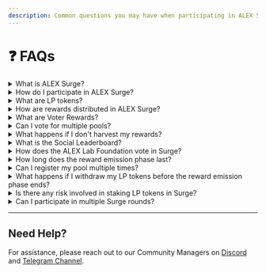 ```yaml
---
description: Common questions you may have when participating in ALEX Surge.
---
```


# ❓ FAQs

<details>
<summary>What is ALEX Surge?</summary>

**ALEX Surge** is a round-based liquidity incentives program that rewards participants for contributing to the ALEX decentralized exchange (DEX). It involves both **staking LP tokens** and **voting with ALEX/LiALEX tokens** to influence the distribution of rewards.

</details>

<details>
<summary>How do I participate in ALEX Surge?</summary>

You can participate in ALEX Surge in two ways:

1. **As a Liquidity Provider (LP)**: Provide liquidity to a pool and stake your LP tokens in the Surge pools to earn $ALEX rewards.
2. **As a Voter**: Use your ALEX or LiALEX tokens to vote for your preferred pools. Pools with more votes receive a larger share of the $ALEX rewards.

</details>

<details>
<summary>What are LP tokens?</summary>

**LP tokens** are the tokens you receive when you provide liquidity to a trading pool on ALEX DEX. These tokens represent your share of the pool's assets. When you stake LP tokens in ALEX Surge, you earn a portion of the rewards allocated to that pool.

For more information, refer to the [Liquidity Providers](../liquidity-pools/) section.

</details>

<details>
<summary>How are rewards distributed in ALEX Surge?</summary>

Rewards are distributed based on the voting results and the amount of LP tokens staked:

1. **Voting Rewards**: Pools with more votes receive a higher percentage of the $ALEX rewards.
2. **Staking Rewards**: LPs earn $ALEX proportional to the amount of LP tokens staked in the pools.
3. **Voter Rewards**: Some pools donate additional rewards to attract voters. These rewards are distributed among the voters who supported the pool.

</details>

<details>
<summary>What are Voter Rewards?</summary>

**Voter Rewards** are additional incentives donated by projects to encourage users to vote for their pools. Voters who support these pools receive a share of the donated rewards. 

{% hint style="warning" %}
**Note:** Once donated, voter rewards **cannot be withdrawn**.
{% endhint %}

</details>

<details>
<summary>Can I vote for multiple pools?</summary>

Yes, you can split your voting power between multiple pools. However, **you can only vote once per round per wallet**. Make sure to allocate your votes strategically before submitting.

</details>

<details>
<summary>What happens if I don't harvest my rewards?</summary>

Your rewards will **accumulate over time**. It is not mandatory to harvest them immediately after the emission phase ends. When you withdraw (unstake) your LP tokens, any unclaimed rewards will be automatically included.

</details>

<details>
<summary>What is the Social Leaderboard?</summary>

The **Social Leaderboard** ranks pools based on their engagement on **Twitter/X**. Pools with higher engagement are more likely to receive votes from the **ALEX Lab Foundation**, which has significant voting power.

### How to improve your pool’s ranking:
- Use **@alexlabbtc** and **#ALEXSurge** in your posts.
- Submit your tweets via **Discord** or **Blocksurvey**.

### Engagement multipliers:
- **Likes**: 0.5X multiplier
- **Reposts/Quote Reposts**: 1.25X multiplier
- **Replies**: 1.5X multiplier

</details>

<details>
<summary>How does the ALEX Lab Foundation vote in Surge?</summary>

The **ALEX Lab Foundation** votes with **5,000,000 voting power** to help distribute rewards to pools. The foundation's votes are influenced by the **Social Leaderboard rankings**, favoring pools with higher community engagement.

{% hint style="info" %}
**Important:** The foundation’s votes **do not receive any voter rewards**.
{% endhint %}

</details>

<details>
<summary>How long does the reward emission phase last?</summary>

The **reward emission phase** typically lasts **27–28 days**. During this period, rewards are distributed to the pools based on the voting results. After the emission phase ends, participants can **harvest their rewards** and **withdraw their staked LP tokens**.

</details>

<details>
<summary>Can I register my pool multiple times?</summary>

Yes, pools can be **registered multiple times** before the cut-off date. Each registration allows you to **add more voter rewards** to attract additional votes.

{% hint style="warning" %}
**Note:** Once you donate voter rewards, they **cannot be revoked**.
{% endhint %}

</details>

<details>
<summary>What happens if I withdraw my LP tokens before the reward emission phase ends?</summary>

You **cannot withdraw** your staked LP tokens until the reward emission phase is complete. Once the phase ends, you can **unstake** your LP tokens and **claim any earned rewards**.

</details>

<details>
<summary>Is there any risk involved in staking LP tokens in Surge?</summary>

Yes, staking LP tokens in Surge involves the same risks as providing liquidity in any **AMM-based DEX**, including the risk of **Impermanent Loss**. This occurs when the value of the assets in the liquidity pool fluctuates significantly, potentially reducing the total value of your LP tokens.

For more details, check the [Impermanent Loss subsection](../liquidity-pools/key-concepts.md#impermanent-loss).

</details>

<details>
<summary>Can I participate in multiple Surge rounds?</summary>

Yes, after each Surge round concludes, the process **repeats monthly**. You can participate in as many rounds as you like by registering pools, voting, and staking LP tokens in each new round.

</details>

---

## Need Help?

For assistance, please reach out to our Community Managers on [Discord](https://discord.com/invite/alexlab) and [Telegram Channel](https://t.me/AlexCommunity).
